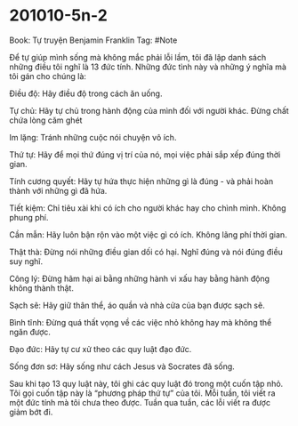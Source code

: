# 201010-5n-2

Book: Tự truyện Benjamin Franklin
Tag: #Note

Để tự giúp mình sống mà không mắc phải lỗi lầm, tôi đã lập danh sách những điều tôi nghĩ là 13 đức tính. Những đức tình này và những ý nghĩa mà tôi gán cho chúng là:

Điều độ: Hãy điều độ trong cách ăn uống.

Tự chủ: Hãy tự chủ trong hành động của mình đối với người khác. Đừng chất chứa lòng căm ghét

Im lặng: Tránh những cuộc nói chuyện vô ích.

Thứ tự: Hãy để mọi thứ đúng vị trí của nó, mọi việc phải sắp xếp đúng thời gian.

Tính cương quyết: Hãy tự hứa thực hiện những gì là đúng - và phải hoàn thành với những gì đã hứa.

Tiết kiệm: Chỉ tiêu xài khi có ích cho người khác hay cho chình mình. Không phung phí.

Cần mẫn: Hãy luôn bận rộn vào một việc gì có ích. Không lãng phí thời gian.

Thật thà: Đừng nói những điều gian dối có hại. Nghĩ đúng và nói đúng điều suy nghĩ.

Công lý: Đừng hãm hại ai bằng những hành vi xấu hay bằng hành động không thành thật.

Sạch sẽ: Hãy giữ thân thể, áo quần và nhà cửa của bạn được sạch sẽ.

Bình tĩnh: Đừng quá thất vọng về các việc nhỏ không hay mà không thể ngăn được.

Đạo đức: Hãy tự cư xử theo các quy luật đạo đức.

Sống đơn sơ: Hãy sống như cách Jesus và Socrates đã sống.

Sau khi tạo 13 quy luật này, tôi ghi các quy luật đó trong một cuốn tập nhỏ. Tôi gọi cuốn tập này là “phương pháp thứ tự” của tôi. Mỗi tuần, tôi viết ra một đức tính mà tôi chưa theo được. Tuần qua tuần, các lỗi viết ra được giảm bớt đi.